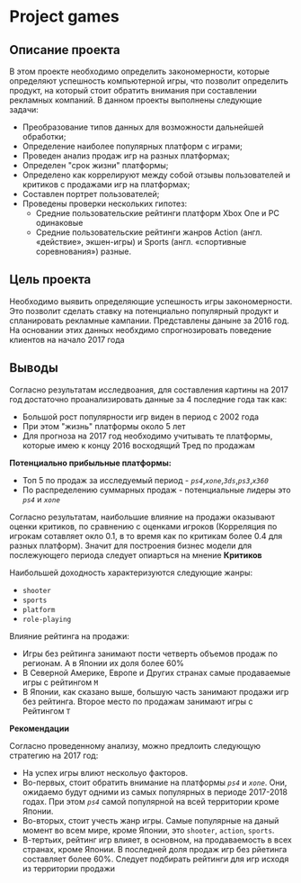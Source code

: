 # Project games
## Описание проекта
В этом проекте необходимо определить закономерности, которые определяют успешность компьютерной игры, что позволит определить продукт, на который стоит обратить внимания при составлении рекламных компаний. В данном проекты выполнены следующие задачи:
* Преобразование типов данных для возможности дальнейшей обработки;
* Определение наиболее популярных платформ с играми;
* Проведен анализ продаж игр на разных платформах;
* Определен "срок жизни" платформы;
* Определено как коррелируют между собой отзывы пользователей и критиков с продажами игр на платформах;
* Составлен портрет пользователей;
* Проведены проверки нескольких гипотез:
  * Средние пользовательские рейтинги платформ Xbox One и PC одинаковые
  * Средние пользовательские рейтинги жанров Action (англ. «действие», экшен-игры) и Sports (англ. «спортивные соревнования») разные.

## Цель проекта
Необходимо выявить определяющие успешность игры закономерности. Это позволит сделать ставку на потенциально популярный продукт и спланировать рекламные кампании. Представлены даныне за 2016 год. На основании этих данных необхдимо спрогнозировать поведение клиентов на начало 2017 года

## Выводы
Согласно результатам исследвоания, для составления картины на 2017 год достаточно проанализировать данные за 4 последние года так как:
* Большой рост популярности игр виден в период с 2002 года
* При этом "жизнь" платформы около 5 лет
* Для прогноза на 2017 год необходимо учитывать те платформы, которые имею к концу 2016 восходящий Тред по продажам

**Потенциально прибыльные платформы:**
* Топ 5 по продаж за исследуемый период - *`ps4`*,*`xone`*,*`3ds`*,*`ps3`*,*`x360`*
* По распределению суммарных продаж - потенциальные лидеры это *`ps4`* и *`xone`*

Согласно результатам, наибольшие влияние на продажи оказывают оценки критиков, по сравнению с оценками игроков (Корреляция по игрокам сотавляет окло 0.1, в то время как по критикам более 0.4 для разных платформ). Значит для построения бизнес модели для послежующего периода следует опиарться на мнение **Критиков**

Наибольшей доходность характеризуются следующие жанры:
* `shooter`
* `sports`
* `platform`
* `role-playing`

Влияние рейтинга на продажи:
* Игры без рейтинга занимают пости четверть объемов продаж по регионам. А в Японии их доля более 60%
* В Северной Америке, Европе и Других странах самые продаваемые игры с рейтингом `M`
* В Японии, как сказано выше, большую часть занимают продажи игр без рейтинга. Второе место по продажам занимают игры с Рейтингом `T`

**Рекомендации**

Согласно проведенному анализу, можно предлоить следующую стратегию на 2017 год:
* На успех игры влиют нескольуо факторов.
* Во-первых, стоит обратить внимание на платформы *`ps4`* и *`xone`*. Они, ожидаемо будут одними из самых популярных в периоде 2017-2018 годах. При этом *`ps4`* самой популярной на всей территории кроме Японии.
* Во-вторых, стоит учесть жанр игры. Самые популярные на даный момент во всем мире, кроме Японии, это `shooter`, `action`, `sports`.
* В-тертьих, рейтинг игр влияет, в основном, на продаваемость в всех странах, кроме Японии. В последней доля продаж игр без рйетинга составляет более 60%. Следует подбирать рейтинги для игр исходя из территории продажи
